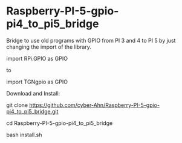 # Raspberry-PI-5-gpio-pi4_to_pi5_bridge
Bridge to use old programs with GPIO from PI 3 and 4 to PI 5 by just changing the import of the library.

import RPi.GPIO as GPIO

to

import TGNgpio as GPIO

Download and Install:

git clone https://github.com/cyber-Ahn/Raspberry-PI-5-gpio-pi4_to_pi5_bridge.git

cd Raspberry-PI-5-gpio-pi4_to_pi5_bridge

bash install.sh

